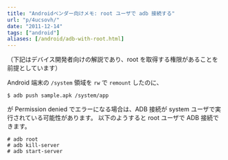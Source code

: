 ```yaml
---
title: "Androidベンダー向けメモ: root ユーザで adb 接続する"
url: "p/4ucsovh/"
date: "2011-12-14"
tags: ["android"]
aliases: [/android/adb-with-root.html]
---
```


（下記はデバイス開発者向けの解説であり、root を取得する権限があることを前提としています）

Android 端末の `/system` 領域を `rw` で `remount` したのに、

```
$ adb push sample.apk /system/app
```

が Permission denied でエラーになる場合は、ADB 接続が system ユーザで実行されている可能性があります。
以下のようすると root ユーザで ADB 接続できます。

```
# adb root
# adb kill-server
# adb start-server
```

